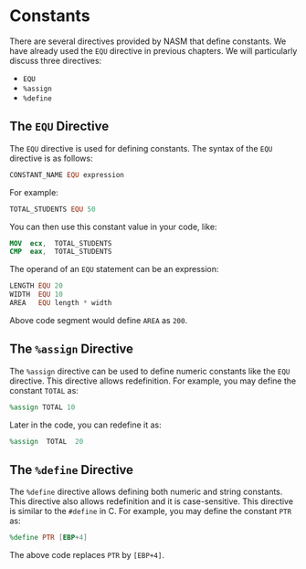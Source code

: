 # Constants

There are several directives provided by NASM that define constants. We have already used the `EQU` directive in previous chapters. We will particularly discuss three directives:

+ `EQU`
+ `%assign`
+ `%define`

## The `EQU` Directive

The `EQU` directive is used for defining constants. The syntax of the `EQU` directive is as follows:

```nasm
CONSTANT_NAME EQU expression
```

For example:

```nasm
TOTAL_STUDENTS EQU 50
```

You can then use this constant value in your code, like:

```nasm
MOV  ecx,  TOTAL_STUDENTS
CMP  eax,  TOTAL_STUDENTS
```

The operand of an `EQU` statement can be an expression:

```nasm
LENGTH EQU 20
WIDTH  EQU 10
AREA   EQU length * width
```

Above code segment would define `AREA` as `200`.

## The `%assign` Directive

The `%assign` directive can be used to define numeric constants like the `EQU` directive. This directive allows redefinition. For example, you may define the constant `TOTAL` as:

```nasm
%assign TOTAL 10
```

Later in the code, you can redefine it as:

```nasm
%assign  TOTAL  20
```

## The `%define` Directive

The `%define` directive allows defining both numeric and string constants. This directive also allows redefinition and it is case-sensitive. This directive is similar to the `#define` in C. For example, you may define the constant `PTR` as:

```nasm
%define PTR [EBP+4]
```

The above code replaces `PTR` by `[EBP+4]`.
